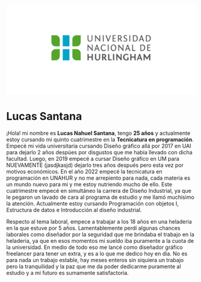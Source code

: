 ![Logo UNAHUR](./assets/UNAHUR.png)

  # Lucas Santana
  ¡Hola! mi nombre es **Lucas Nahuel Santana**, tengo **25 años** y actualmente estoy cursando mi quinto cuatrimestre en la **Tecnicatura en programación**. Empecé mi vida universitaria cursando Diseño gráfico allá por 2017 en UAI para dejarlo 2 años despúes por disgustos que me había llevado con dicha facultad. Luego, en 2019 empecé a cursar Diseño gráfico en UM para NUEVAMENTE (jasdjkasjd) dejarlo tres años después pero esta vez por motivos económicos. En el año 2022 empecé la tecnicatura en programación en UNAHUR y no me arrepiento para nada, cada materia es un mundo nuevo para mi y me estoy nutriendo mucho de ello. Este cuatrimestre empecé en simultáneo la carrera de Diseño Industrial, ya que le pegaron un lavado de cara al programa de estudio y me llamó muchisimo la atención. Actualmente estoy cursando Programación con objetos I, Estructura de datos e Introducción al diseño industrial.

  Respecto al tema laboral, empece a trabajar a los 18 años en una heladeria en la que estuve por 5 años. Lamentablemente perdí algunas chances laborales como diseñador por la seguridad que me brindaba el trabajo en la heladeria, ya que en esos momentos mi sueldo iba puramente a la cuota de la universidad. En medio de todo eso me lancé como diseñador gráfico freelancer para tener un extra, y es a lo que me dedico hoy en dia. No es para nada un trabajo estable, hay meses enteros sin siquiera un trabajo pero la tranquilidad y la paz que me da poder dedicarme puramente al estudio y a mi futuro es sumamente satisfactoria.

  
  

